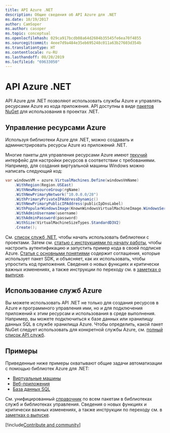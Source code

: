 ```yaml
---
title: API Azure .NET
description: Общие сведения об API Azure для .NET
ms.date: 10/19/2017
author: CamSoper
ms.author: casoper
ms.topic: conceptual
ms.openlocfilehash: 029ca917bcdb08a64d2604b35545fe6ea70f4855
ms.sourcegitcommit: 4eee7d9a484e35eb695248c011a63b27603d354b
ms.translationtype: HT
ms.contentlocale: ru-RU
ms.lasthandoff: 08/20/2019
ms.locfileid: "69633050"
---
```

# <a name="azure-net-apis"></a>API Azure .NET

API Azure для .NET позволяют использовать службы Azure и управлять ресурсами Azure из кода приложения. API доступны в виде [пакетов NuGet](/dotnet/api/overview/azure/) для использования в проектах .NET. 

## <a name="manage-azure-resources"></a>Управление ресурсами Azure

Используя библиотеки Azure для .NET, можно создавать и администрировать ресурсы Azure из приложений .NET.

Многие пакеты для управления ресурсами Azure имеют [текучий](dotnet-sdk-azure-concepts.md) интерфейс для настройки ресурсов в соответствии с требованиями. Например, для создания виртуальной машины Windows можно написать следующий код:

```csharp
var windowsVM = azure.VirtualMachines.Define(windowsVmName)
    .WithRegion(Region.USEast)
    .WithNewResourceGroup(rgName)
    .WithNewPrimaryNetwork("10.0.0.0/28")
    .WithPrimaryPrivateIPAddressDynamic()
    .WithNewPrimaryPublicIPAddress(publicIpDnsLabel)
    .WithPopularWindowsImage(KnownWindowsVirtualMachineImage.WindowsServer2012R2Datacenter)
    .WithAdminUsername(username)
    .WithAdminPassword(password)
    .WithSize(VirtualMachineSizeTypes.StandardD3V2)
    .Create();
 ```

См. [список служб .NET](/dotnet/api/overview/azure/), чтобы начать использовать библиотеки с проектами. Затем см. [статью с инструкциями по началу работы](dotnet-sdk-azure-get-started.md), чтобы настроить аутентификацию и запустить пример кода в своей подписке Azure.  [Статья с основными понятиями](dotnet-sdk-azure-concepts.md) содержит соглашения, которые использует пакет SDK, и объясняет, как их использовать, чтобы упростить код приложения. Сведения о новых функциях и критически важных изменениях, а также инструкции по переходу см. в [заметках о выпуске](https://github.com/Azure/azure-libraries-for-net).

## <a name="consume-azure-services"></a>Использование служб Azure

Вы можете использовать API .NET не только для создания ресурсов в Azure и программного управления ими, но и для подключения приложений к этим ресурсам и использования в среде выполнения.  Например, вы можете подключиться к базе данных или хранилищу данных SQL в службе хранилища Azure.  Чтобы определить, какой пакет NuGet следует использовать для конкретной службы Azure, см. [полный список API служб](/dotnet/api/overview/azure/).  

## <a name="samples"></a>Примеры

Приведенные ниже примеры охватывают общие задачи автоматизации с помощью библиотек Azure для .NET:

- [Виртуальные машины](dotnet-samples.md)
- [Веб-приложения](dotnet-samples.md)
- [База данных SQL](dotnet-samples.md)

См. унифицированный [справочник](/dotnet/api/overview/azure/?view=azure-dotnet) по всем пакетам в библиотеках служб и библиотеках управления. Сведения о новых функциях и критически важных изменениях, а также инструкции по переходу см. в [заметках о выпуске](https://github.com/Azure/azure-libraries-for-net).

[!include[Contribute and community](includes/contribute.md)]